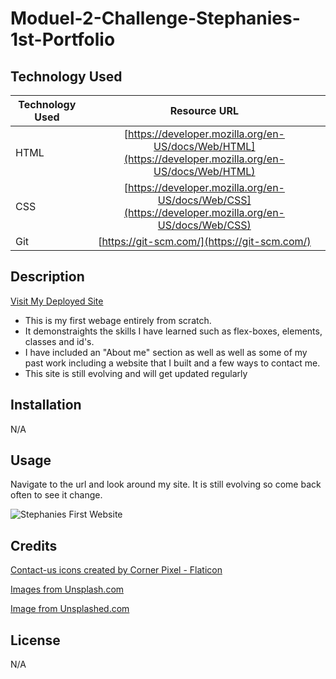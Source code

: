 # Moduel-2-Challenge-Stephanies-1st-Portfolio

## Technology  Used

| Technology Used         | Resource URL           | 
| ------------- |:-------------:| 
| HTML    | [https://developer.mozilla.org/en-US/docs/Web/HTML](https://developer.mozilla.org/en-US/docs/Web/HTML) | 
| CSS     | [https://developer.mozilla.org/en-US/docs/Web/CSS](https://developer.mozilla.org/en-US/docs/Web/CSS)      |   
| Git | [https://git-scm.com/](https://git-scm.com/)     |    


## Description

[Visit My Deployed Site](https://)

- This is my first webage entirely from scratch. 
- It demonstraights the skills I have learned such as flex-boxes, elements, classes and id's. 
- I have included an "About me" section as well as well as some of my past work including a website that I built and a few ways to contact me.
- This site is still evolving and will get updated regularly 

## Installation

N/A

## Usage

Navigate to the url and look around my site. It is still evolving so come back often to see it change.

![Stephanies First Website](./assets/images/image-of-website.png)

## Credits

<a href="https://www.flaticon.com/free-icons/contact-us" title="contact-us icons">Contact-us icons created by Corner Pixel - Flaticon</a>

<a href="https://unsplash.com/photos/cOkpTiJMGzA?utm_source=unsplash&utm_medium=referral&utm_content=creditShareLink">Images from Unsplash.com</a>

<a href="https://unsplash.com/photos/cOkpTiJMGzA?utm_source=unsplash&utm_medium=referral&utm_content=creditShareLink">Image from Unsplashed.com</a>

## License

N/A
